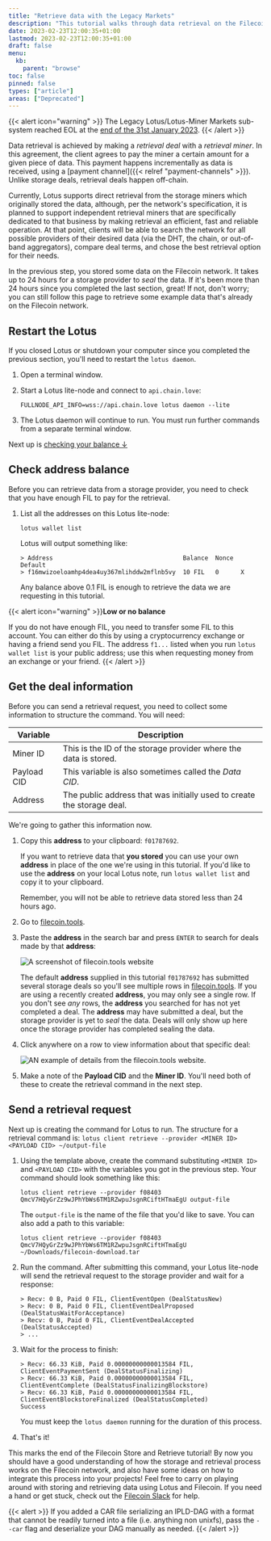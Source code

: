```yaml
---
title: "Retrieve data with the Legacy Markets"
description: "This tutorial walks through data retrieval on the Filecoin network using legacy markets"
date: 2023-02-23T12:00:35+01:00
lastmod: 2023-02-23T12:00:35+01:00
draft: false
menu:
  kb:
    parent: "browse"
toc: false
pinned: false
types: ["article"]
areas: ["Deprecated"]
---
```


{{< alert icon="warning" >}}
 The Legacy Lotus/Lotus-Miner Markets sub-system reached EOL at the [end of the 31st January 2023](https://github.com/filecoin-project/lotus/releases/tag/v1.18.0).
 {{< /alert >}}

Data retrieval is achieved by making a _retrieval deal_ with a _retrieval miner_. In this agreement, the client agrees to pay the miner a certain amount for a given piece of data. This payment happens incrementally as data is received, using a [payment channel]({{< relref "payment-channels" >}}). Unlike storage deals, retrieval deals happen off-chain.

Currently, Lotus supports direct retrieval from the storage miners which originally stored the data, although, per the network's specification, it is planned to support independent retrieval miners that are specifically dedicated to that business by making retrieval an efficient, fast and reliable operation. At that point, clients will be able to search the network for all possible providers of their desired data (via the DHT, the chain, or out-of-band aggregators), compare deal terms, and chose the best retrieval option for their needs.

In the previous step, you stored some data on the Filecoin network. It takes up to 24 hours for a storage provider to _seal_ the data. If it's been more than 24 hours since you completed the last section, great! If not, don't worry; you can still follow this page to retrieve some example data that's already on the Filecoin network.

## Restart the Lotus

If you closed Lotus or shutdown your computer since you completed the previous section, you'll need to restart the `lotus daemon`.

1. Open a terminal window.
1. Start a Lotus lite-node and connect to `api.chain.love`:

    ```shell
    FULLNODE_API_INFO=wss://api.chain.love lotus daemon --lite
    ```

1. The Lotus daemon will continue to run. You must run further commands from a separate terminal window.

Next up is [checking your balance ↓](#check-address-balance)

## Check address balance

Before you can retrieve data from a storage provider, you need to check that you have enough FIL to pay for the retrieval.

1. List all the addresses on this Lotus lite-node:

    ```shell
    lotus wallet list
    ```

    Lotus will output something like:

    ```shell
    > Address                                    Balance  Nonce  Default
    > f16mwizoeloamhp4dea4uy367mlihddw2mflnb5vy  10 FIL   0      X
    ```

    Any balance above 0.1 FIL is enough to retrieve the data we are requesting in this tutorial.


{{< alert icon="warning" >}}**Low or no balance**

If you do not have enough FIL, you need to transfer some FIL to this account. You can either do this by using a cryptocurrency exchange or having a friend send you FIL. The address `f1...` listed when you run `lotus wallet list` is your public address; use this when requesting money from an exchange or your friend.
{{< /alert >}}

## Get the deal information

Before you can send a retrieval request, you need to collect some information to structure the command. You will need:

| Variable | Description |
| --- | --- |
| Miner ID | This is the ID of the storage provider where the data is stored. |
| Payload CID | This variable is also sometimes called the _Data CID_. |
| Address | The public address that was initially used to create the storage deal. |

We're going to gather this information now.

1. Copy this **address** to your clipboard: `f01787692`.

    If you want to retrieve data that **you stored** you can use your own **address** in place of the one we're using in this tutorial. If you'd like to use the **address** on your local Lotus note, run `lotus wallet list` and copy it to your clipboard.

    Remember, you will not be able to retrieve data stored less than 24 hours ago.

1. Go to [filecoin.tools](https://filecoin.tools).
1. Paste the **address** in the search bar and press `ENTER` to search for deals made by that **address**:

    ![A screenshot of filecoin.tools website](filecoin-tools-search-address-2.png)

    The default **address** supplied in this tutorial `f01787692` has submitted several storage deals so you'll see multiple rows in [filecoin.tools](https://filecoin.tools/f01787692). If you are using a recently created **address**, you may only see a single row. If you don't see _any_ rows, the **address** you searched for has not yet completed a deal. The **address** may have submitted a deal, but the storage provider is yet to _seal_ the data. Deals will only show up here once the storage provider has completed sealing the data.

1. Click anywhere on a row to view information about that specific deal:

    ![AN example of details from the filecoin.tools website.](filecoin-tools-show-details-2.png)

1. Make a note of the **Payload CID** and the **Miner ID**. You'll need both of these to create the retrieval command in the next step.

## Send a retrieval request

Next up is creating the command for Lotus to run. The structure for a retrieval command is: `lotus client retrieve --provider <MINER ID> <PAYLOAD CID> ~/output-file`

1. Using the template above, create the command substituting `<MINER ID>` and `<PAYLOAD CID>` with the variables you got in the previous step. Your command should look something like this:

    ```shell
    lotus client retrieve --provider f08403 QmcV7HQyGrZz9wJPhYbWs6TM1RZwpuJsgnRCiftHTmaEgU output-file
    ```

    The `output-file` is the name of the file that you'd like to save. You can also add a path to this variable:

    ```shell
    lotus client retrieve --provider f08403 QmcV7HQyGrZz9wJPhYbWs6TM1RZwpuJsgnRCiftHTmaEgU ~/Downloads/filecoin-download.tar
    ```

1. Run the command. After submitting this command, your Lotus lite-node will send the retrieval request to the storage provider and wait for a response:

    ```shell
    > Recv: 0 B, Paid 0 FIL, ClientEventOpen (DealStatusNew)
    > Recv: 0 B, Paid 0 FIL, ClientEventDealProposed (DealStatusWaitForAcceptance)
    > Recv: 0 B, Paid 0 FIL, ClientEventDealAccepted (DealStatusAccepted)
    > ...
    ```

1. Wait for the process to finish:

    ```shell
    > Recv: 66.33 KiB, Paid 0.00000000000013584 FIL, ClientEventPaymentSent (DealStatusFinalizing)
    > Recv: 66.33 KiB, Paid 0.00000000000013584 FIL, ClientEventComplete (DealStatusFinalizingBlockstore)
    > Recv: 66.33 KiB, Paid 0.00000000000013584 FIL, ClientEventBlockstoreFinalized (DealStatusCompleted)
    Success
    ```

    You must keep the `lotus daemon` running for the duration of this process.

1. That's it!

This marks the end of the Filecoin Store and Retrieve tutorial! By now you should have a good understanding of how the storage and retrieval process works on the Filecoin network, and also have some ideas on how to integrate this process into your projects! Feel free to carry on playing around with storing and retrieving data using Lotus and Filecoin. If you need a hand or get stuck, check out the [Filecoin Slack](https://filecoin.io/slack/) for help.

{{< alert >}}
If you added a CAR file serializing an IPLD-DAG with a format that cannot be readily turned into a file (i.e. anything non unixfs), pass the `--car` flag and deserialize your DAG manually as needed.
{{< /alert >}}
